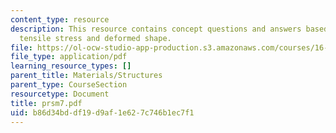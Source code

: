 ```yaml
---
content_type: resource
description: This resource contains concept questions and answers based on maximum
  tensile stress and deformed shape.
file: https://ol-ocw-studio-app-production.s3.amazonaws.com/courses/16-01-unified-engineering-i-ii-iii-iv-fall-2005-spring-2006/b86d34bddf19d9af1e627c746b1ec7f1_prsm7.pdf
file_type: application/pdf
learning_resource_types: []
parent_title: Materials/Structures
parent_type: CourseSection
resourcetype: Document
title: prsm7.pdf
uid: b86d34bd-df19-d9af-1e62-7c746b1ec7f1
---
```


